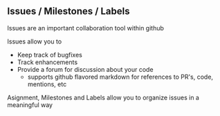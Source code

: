 
## Issues / Milestones / Labels

Issues are an important collaboration tool within github

Issues allow you to
* Keep track of bugfixes
* Track enhancements
* Provide a forum for discussion about your code
  * supports github flavored markdown for references to PR's, code, mentions, etc

Asignment, Milestones and Labels allow you to organize issues in a meaningful way

